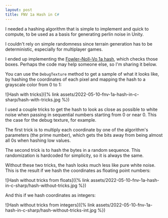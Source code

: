 ```yaml
---
layout: post
title: FNV 1a Hash in C#
---
```


I needed a hashing algorithm that is simple to implement and quick to compute, to be used as a basis
for generating perlin noise in Unity.

I couldn't rely on simple randomness since terrain generation has to be deterministic, especially for multiplayer games.

I ended up implementing the [Fowler–Noll–Vo 1a hash](http://www.isthe.com/chongo/tech/comp/fnv/index.html), which checks those boxes. Perhaps the code may help someone else, so I'm sharing it below.

You can use the `DebugTexture` method to get a sample of what it looks like, by hashing the coordinates of each pixel and mapping the hash to a grayscale color from 0 to 1:

![Hash with tricks]({% link assets/2022-05-10-fnv-1a-hash-in-c-sharp/hash-with-tricks.jpg %})

I used a couple tricks to get the hash to look as close as possible to white noise when passing in sequential numbers starting from 0 or near 0. This the case for the debug texture, for example.

The first trick is to multiply each coordinate by one of the algorithm's parameters (the prime number), which gets the bits away from being almost all 0s when hashing low values.

The second trick is to hash the bytes in a random sequence. This randomization is hardcoded for simplicity, so it is always the same.

Without these two tricks, the hash looks much less like pure white noise. This is the result if we hash the coordinates as floating point numbers:

![Hash without tricks from floats]({% link assets/2022-05-10-fnv-1a-hash-in-c-sharp/hash-without-tricks.jpg %})

And this if we hash coordinates as integers:

![Hash without tricks from integers]({% link assets/2022-05-10-fnv-1a-hash-in-c-sharp/hash-without-tricks-int.jpg %})


<script src="https://gist.github.com/marcospgp/ed991372f1c814eb21b8b248db258187.js"></script>
